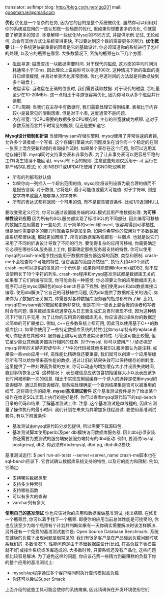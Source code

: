 translator: selfimpr
blog: http://blog.csdn.net/lgg201
mail: goosman.lei@gmail.com


**优化**
优化是一个复杂的任务, 因为它的目的是整个系统被优化. 虽然你可以利用对你的系统或应用的一些认知做一些局部的优化, 但如果你想要更多的优化, 你就需要了解更多的知识.
本章解释一些优化Mysql的不同方式, 并提供示例.记住, 无论如何, 总会有其他方式让系统变得更快, 不过要达到这个目的需要更多的努力.
**优化概要**
让一个系统更快最重要的因素是它的基础设计. 你必须知道你的系统进行了怎样的处理, 以及它的瓶颈在哪里. 大多数情况下, 系统的瓶颈在以下几个方面:
- 磁盘寻道: 磁盘查找一块数据需要时间. 对于现代的磁盘, 这方面的平均时间消耗通常小于10ms, 因此理论上说每秒可以寻道100次. 这种情况下新的磁盘的提升已经很缓慢, 并且对单表优化非常困难. 优化寻道时间的方法就是将数据放到多个磁盘上.
- 磁盘读写: 当磁盘在正确的位置时, 我们需要读取数据. 对于现代的磁盘, 吞吐量至少在10-20MB/s. 这一点相比于寻道很容易优化, 因为你可以从多个磁盘并行读取.
- CPU周期: 当我们在主存中有数据时, 我们需要处理它得到结果. 表相比于内存较小是最常见的限制因素. 但是对于小表, 速度通常不是问题.
- 内存带宽: 当CPU需要的数据多余CPU缓存时, 主存的带宽就成为瓶颈. 这对于多数系统而言并不时常见的瓶颈, 但还是要知道它.

**Mysql设计限制和折衷**
当使用myisam存储引擎时, mysql使用了非常快速的表锁, 允许多个读者或一个写者. 这个存储引擎最大的问题发生在当你有一个稳定的在同一张表上混合更新和慢的查询操作流时. 如果某个表存在这个问题, 你可以选用其他存储引擎.
mysql同时支持事务表和非事务表. 为了让非事务表可以更容易平稳的工作(发生错误不能回滚), mysql有下面的规则. 注意这些规则仅适用于: a) 运行在非严格SQL模式; b) 未INSERT或UPDATE使用了IGNORE说明符
- 所有的列都有默认值
- 如果你向一列插入一个超出范围的值, mysql会将该列设置为最合理的值而不是报告错误. 对于数值, 它将是0, 最小可能值或最大可能值. 对于字符串, 则是空字符串或最大能够存入的字符串.
- 所有的表达式都将返回一个可用的值, 而不是报告错误条件. 比如1/0返回NULL

要改变预定义行为, 你可以通过设置服务端的SQL模式启用严格数据处理.
**为可移植性设计应用**
因为所有的SQL服务都实现了标准SQL的不同部分, 因此编写可移植的数据库应用需要下一些功夫. 对于简单的select和insert, 很容易得到可移植性, 但是当你需要更多的能力时就会变得更加复杂. 如果你希望你的应用对于多数数据库系统都很快速, 那就更加困难了.
所有的数据库系统都有一些弱点. 也就是说它们采用了不同的折衷设计导致了不同的行为.
要使得复杂的应用可移植, 你需要确定它必须在哪些SQL服务器上工作, 接着确定那些服务器支持的特性. 你可以使用mysql的crash-me程序找出能用于数据库服务器选择的函数, 类型和限制. crash-me不会检查每个可能的特性, 但它涵盖的范围仍然很广, 执行大约450个测试. crash-me可以提供的信息的一个示例是: 如果你可能使用Informix或DB2, 就不应该使用长于18个字符的列名.
crash-me程序和mysql基准测试都是数据库无关的. 如果看了它们的编写实现, 你可能会有一种感觉: 你必须要让你的应用数据库无关. 程序可以在mysql源码包的sql-bench目录下找到. 他们使用perl和dbi数据库接口编写. 使用dbi解决了它自己的可移植性问题, 因为dbi提供了数据库无关的访问.
如果你为了数据库无关努力, 你需要对各种数据库服务器的瓶颈都有所了解. 比如, mysql在myisam表的取回和更新非常快, 但是在同一张表上混合慢的读者和写者时会有问题. 事务数据库系统通常在从日志表生成汇总表时表现不佳, 因为这种情况下行锁几乎无用.
为了让你的应用真的数据库无关, 你应该通过操纵你的数据定义简单的可扩展接口. 例如, c++在多数系统上都可用, 因此可以使用基于C++的数据库接口.
如果你使用了一些特定数据库系统的特性(比如mysql特有的replace语句), 你应该在其他SQL服务器上编写可选方法实现该特性. 尽管这可能比较慢, 但它至少能让其他服务器执行相同的任务.
对于mysql, 你可以使用/* ! */语法增加mysql特有的关键字到语句中. /* */中的代码被其他多数SQL服务器认为是注释.
如果像一些web应用一样, 高性能比精确性还要重要, 我们就可以创建一个应用层缓存所有可以给你带来高性能的数据. 通过让旧的结果失效可以保持缓存的新鲜度. 这里提供了一种处理高负载的方法, 你可以动态的增加缓存大小并设置失效时间, 直到事情恢复正常.
这种情况下, 表创建信息应该包含初始缓存大小以及表应该多长时间被刷新一次的信息.
相比于实现应用层缓存一个诱人的选择是使用mysql的查询缓存. 通过启用查询缓存, 服务端处理确定一个查询结果集是否可以被重用的细节. 这将简化你的应用.
**mysql基准测试套件**
这个基准测试套件是为了给出某个操作在给定SQL实现上执行的是好是坏. 你可以查看mysql源代码下的sql-bench目录的代码和结果, 了解基准测试工作.
注意: 这个基准测试是单线程的, 因此它测量了操作执行的最小时间. 我们计划在未来为其增加多线程测试.
要使用基准测试套件, 有以下前置条件:
- 基准测试由mysql源代码分发包提供, 所以需要下载源码包.
- 基准测试脚本使用perl以及per dbi模块访问数据库服务器, 因此dbi必须安装. 你还需要为要测试的服务端安装服务端特有的dbd驱动. 例如, 要测试mysql, postgresql, db2, 你必须有dbd:mysql, dbd:pg, dbd:db2模块.

基准测试运行:
$ perl run-all-tests --server=server_name
crash-me脚本也在sql-bench目录下. 它尝试确认数据库系统支持的特性, 以及它的能力和限制. 例如, 它确定:
- 支持哪些数据类型
- 支持多少种索引
- 支持哪些函数
- 可以有多大的查询
- varchar列有多大

**使用自己的基准测试**
你也应该对你的应用和数据库做基准测试, 找出瓶颈. 在修复一个瓶颈后, 你可以着手找下一个瓶颈. 即便你的应用当前总体性能是可接受的, 你也应该至少为每个瓶颈有个计划并判断如果有一天你确实需要解决时该怎样解决.
另外还有一个免费的基准测试套件是: Open Source Database Benchmark.
系统在健康的负载下出现问题是很常见的. 我们有很多客户是在产品碰到负载问题时联系我们的. 多数情况下, 性能问题是由于基础数据库设计(比如, 在高负载下表扫描就不好)或操作系统或类库造成的. 大多数时候, 只要系统还没有产品化, 这些问题都比较容易解决.
为了避免这样的问题, 你应该花费一些精力到最糟糕的负载下你的整个应用的基准测试上:
- mysqlslap程序通过多个客户端同时执行查询模拟高负载
- 你还可以尝试Super Smack

上面介绍的这些工具可能会使你的系统瘫痪, 因此请确保在开发环境使用它们.

